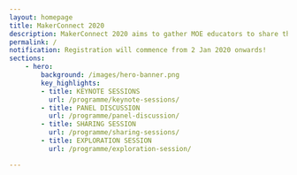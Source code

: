 ```yaml
---
layout: homepage
title: MakerConnect 2020
description: MakerConnect 2020 aims to gather MOE educators to share their insights, practices and experiences in Maker Education.
permalink: /
notification: Registration will commence from 2 Jan 2020 onwards! 
sections:
    - hero:
        background: /images/hero-banner.png
        key_highlights:
        - title: KEYNOTE SESSIONS
          url: /programme/keynote-sessions/
        - title: PANEL DISCUSSION
          url: /programme/panel-discussion/
        - title: SHARING SESSION
          url: /programme/sharing-sessions/
        - title: EXPLORATION SESSION
          url: /programme/exploration-session/

---
```

